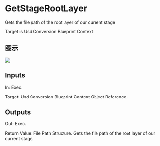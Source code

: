 # GetStageRootLayer

Gets the file path of the root layer of our current stage

Target is Usd Conversion Blueprint Context

## 图示

![]($-20221218-18592936.png)

## Inputs

In: Exec.

Target: Usd Conversion Blueprint Context Object Reference.  

## Outputs

Out: Exec.

Return Value: File Path Structure. Gets the file path of the root layer of our current stage.

